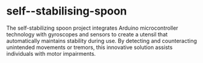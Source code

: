 # self--stabilising-spoon
The self-stabilizing spoon project integrates Arduino microcontroller technology with gyroscopes and sensors to create a utensil that automatically maintains stability during use. By detecting and counteracting unintended movements or tremors, this innovative solution assists individuals with motor impairments.
